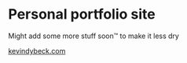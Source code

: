 # Personal portfolio site
Might add some more stuff soon™ to make it less dry

[kevindybeck.com](https://kevindybeck.com)
